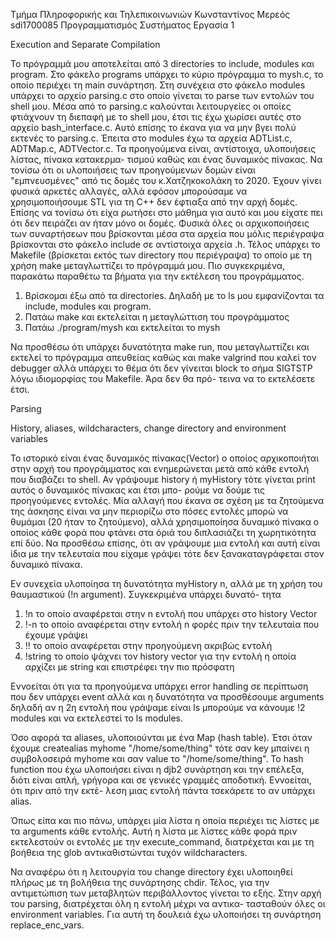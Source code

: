 Τμήμα Πληροφορικής και Τηλεπικοινωνιών
Κωνσταντίνος Μερεός sdi1700085
Προγραμματισμός Συστήματος
Εργασία 1

Execution and Separate Compilation

To πρόγραμμά μου αποτελείται από 3 directories το include, modules και program. Στο φάκελο programs υπάρχει το κύριο πρόγραμμα
το mysh.c, το οποίο περιέχει τη main συνάρτηση. Στη συνέχεια στο φάκελο modules υπάρχει το αρχείο parsing.c στο οποίο γίνεται 
το parse των εντολών του shell μου. Μέσα από το parsing.c καλούνται λειτουργείες οι οποίες φτιάχνουν τη διεπαφή με το shell μου,
έτσι τις έχω χωρίσει αυτές στο αρχείο bash_interface.c. Αυτό επίσης το έκανα για να μην βγει πολύ εκτενές το parsing.c. Έπειτα
στο modules έχω τα αρχεία ADTList.c, ADTMap.c, ADTVector.c. Τα προηγούμενα είναι, αντίστοιχα, υλοποιήσεις λίστας, πίνακα κατακερμα-
τισμού καθώς και ένας δυναμικός πίνακας. Να τονίσω ότι οι υλοποιήσεις των προηγούμενων δομών είναι "εμπνευσμένες" από τις δομές
του κ.Χατζηκοκολάκη το 2020. Έχουν γίνει φυσικά αρκετές αλλαγές, αλλά εφόσον μπορούσαμε να χρησιμοποιήσουμε STL για τη C++ δεν
έφτιαξα από την αρχή δομές. Επίσης να τονίσω ότι είχα ρωτήσει στο μάθημα για αυτό και μου είχατε πει ότι δεν πειράζει αν ήταν 
μόνο οι δομές. Φυσικά όλες οι αρχικοποιήσεις των συναρτήσεων που βρίσκονται μέσα στα αρχεία που μόλις περιέγραψα βρίσκονται 
στο φάκελο include σε αντίστοιχα αρχεία .h. Τέλος υπάρχει το Makefile (βρίσκεται εκτός των directory που περιέγραψα) το οποίο 
με τη χρήση make μεταγλωττίζει το πρόγραμμά μου. Πιο συγκεκριμένα, παρακάτω παραθέτω τα βήματα για την εκτέλεση του προγράμματος.

1. Βρίσκομαι έξω από τα directories. Δηλαδή με το ls μου εμφανίζονται τα include, modules και program.
2. Πατάω make και εκτελείται η μεταγλώττιση του προγράμματος
3. Πατάω ./program/mysh και εκτελείται το mysh

Να προσθέσω ότι υπάρχει δυνατότητα make run, που μεταγλωττίζει και εκτελεί το πρόγραμμα απευθείας καθώς και make valgrind που
καλεί τον debugger αλλά υπάρχει το θέμα ότι δεν γίνειται block το σήμα SIGTSTP λόγω ιδιομορφίας του Makefile. Άρα δεν θα πρό-
τεινα να το εκτελέσετε έτσι.

Parsing


History, aliases, wildcharacters, change directory and environment variables

Το ιστορικό είναι ένας δυναμικός πίνακας(Vector) ο οποίος αρχικοποιήται στην αρχή του προγράμματος και ενημερώνεται μετά από
κάθε εντολή που διαβάζει το shell. Αν γράψουμε history ή myHistory τότε γίνεται print αυτός ο δυναμικός πίνακας και έτσι μπο-
ρούμε να δούμε τις προηγούμενες εντολές. Μία αλλαγή που έκανα σε σχέση με τα ζητούμενα της άσκησης είναι να μην περιορίζω στο 
πόσες εντολές μπορώ να θυμάμαι (20 ήταν το ζητούμενο), αλλά χρησιμοποίησα δυναμικό πίνακα ο οποίος κάθε φορά που φτάνει στα 
όριά του διπλασιάζει τη χωρητικότητα επί δύο. Να προσθέσω επίσης, ότι αν γράψουμε μια εντολή και αυτή είναι ίδια με την τελευταία
που είχαμε γράψει τότε δεν ξανακαταγράφεται στον δυναμικό πίνακα.

Εν συνεχεία υλοποίησα τη δυνατότητα myHistory n, αλλά με τη χρήση του θαυμαστικού (!n argument). Συγκεκριμένα υπάρχει δυνατό-
τητα 
1. !n το οποίο αναφέρεται στην n εντολή που υπάρχει στο history Vector
2. !-n το οποίο αναφέρεται στην εντολή n φορές πριν την τελευταία που έχουμε γράψει
3. !! το οποίο αναφέρεται στην προηγούμενη ακριβώς εντολή
4. !string το οποίο ψάχνει τον history vector για την εντολή η οποία αρχίζει με string και επιστρέφει την πιο πρόσφατη

Εννοείται ότι για τα προηγούμενα υπάρχει error handling σε περίπτωση που δεν υπάρχει event αλλά και η δυνατότητα να προσθέσουμε
arguments δηλαδή αν η 2η εντολή που γράψαμε είναι ls μπορούμε να κάνουμε !2 modules και να εκτελεστεί το ls modules.

Όσο αφορά τα aliases, υλοποιούνται με ένα Map (hash table). Έτσι όταν έχουμε createalias myhome "/home/some/thing" τότε σαν 
key μπαίνει η συμβολοσειρά myhome και σαν value το "/home/some/thing". Το hash function που έχω υλοποιήσει είναι η djb2
συνάρτηση και την επέλεξα, διότι είναι απλή, γρήγορα και σε γενικές γραμμές αποδοτική. Εννοείται, ότι πριν από την εκτέ-
λεση μιας εντολή πάντα τσεκάρετε το αν υπάρχει alias.

Όπως είπα και πιο πάνω, υπάρχει μία λίστα η οποία περιέχει τις λίστες με τα arguments κάθε εντολής. Αυτή η λίστα με λίστες
κάθε φορά πριν εκτελεστούν οι εντολές με την execute_command, διατρέχεται και με τη βοήθεια της glob αντικαθιστώνται τυχόν
wildcharacters. 

Να αναφέρω ότι η λειτουργία του change directory έχει υλοποιηθεί πλήρως με τη βολήθεια της συνάρτησης chdir. Τέλος, για την
αντιμετώπιση των μεταβλητών περιβάλλοντος γίνεται το εξής. Στην αρχή του parsing, διατρέχεται όλη η εντολή μέχρι να αντικα-
τασταθούν όλες οι environment variables. Για αυτή τη δουλειά έχω υλοποιήσει τη συνάρτηση replace_enc_vars.

